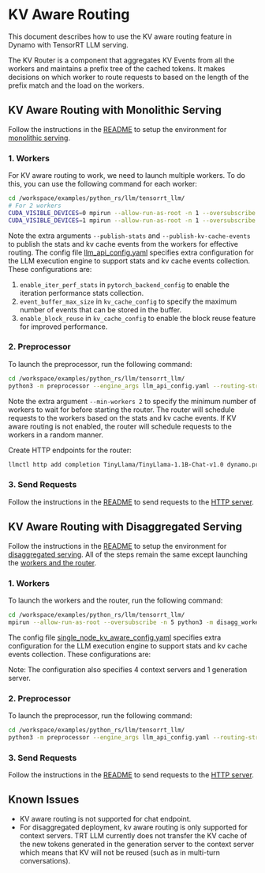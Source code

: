 <!--
SPDX-FileCopyrightText: Copyright (c) 2025 NVIDIA CORPORATION & AFFILIATES. All rights reserved.
SPDX-License-Identifier: Apache-2.0

Licensed under the Apache License, Version 2.0 (the "License");
you may not use this file except in compliance with the License.
You may obtain a copy of the License at

http://www.apache.org/licenses/LICENSE-2.0

Unless required by applicable law or agreed to in writing, software
distributed under the License is distributed on an "AS IS" BASIS,
WITHOUT WARRANTIES OR CONDITIONS OF ANY KIND, either express or implied.
See the License for the specific language governing permissions and
limitations under the License.
-->

# KV Aware Routing

This document describes how to use the KV aware routing feature in Dynamo with TensorRT LLM serving.

The KV Router is a component that aggregates KV Events from all the workers and maintains a prefix tree of the cached tokens. It makes decisions on which worker to route requests to based on the length of the prefix match and the load on the workers.

## KV Aware Routing with Monolithic Serving

Follow the instructions in the [README](../README.md) to setup the environment for [monolithic serving](../README.md#monolithic-deployment).

### 1. Workers

For KV aware routing to work, we need to launch multiple workers. To do this, you can use the following command for each worker:

```bash
cd /workspace/examples/python_rs/llm/tensorrt_llm/
# For 2 workers
CUDA_VISIBLE_DEVICES=0 mpirun --allow-run-as-root -n 1 --oversubscribe python3 -m agg_worker --publish-stats --publish-kv-cache-events --engine_args llm_api_config.yaml 1>worker1.log 2>&1 &
CUDA_VISIBLE_DEVICES=1 mpirun --allow-run-as-root -n 1 --oversubscribe python3 -m agg_worker --publish-stats --publish-kv-cache-events --engine_args llm_api_config.yaml 1>worker2.log 2>&1 &
```

Note the extra arguments `--publish-stats` and `--publish-kv-cache-events` to publish the stats and kv cache events from the workers for effective routing.
The config file [llm_api_config.yaml](../llm_api_config.yaml) specifies extra configuration for the LLM execution engine to support stats and kv cache events collection. These configurations are:
1. `enable_iter_perf_stats` in `pytorch_backend_config` to enable the iteration performance stats collection.
2. `event_buffer_max_size` in `kv_cache_config` to specify the maximum number of events that can be stored in the buffer.
3. `enable_block_reuse` in `kv_cache_config` to enable the block reuse feature for improved performance.

### 2. Preprocessor

To launch the preprocessor, run the following command:

```bash
cd /workspace/examples/python_rs/llm/tensorrt_llm/
python3 -m preprocessor --engine_args llm_api_config.yaml --routing-strategy prefix --min-workers 2 1>preprocess.log 2>&1 &
```

Note the extra argument `--min-workers 2` to specify the minimum number of workers to wait for before starting the router.
The router will schedule requests to the workers based on the stats and kv cache events. If KV aware routing is not enabled, the router will schedule requests to the workers in a random manner.

Create HTTP endpoints for the router:
```bash
llmctl http add completion TinyLlama/TinyLlama-1.1B-Chat-v1.0 dynamo.preprocess.completions
```

### 3. Send Requests

Follow the instructions in the [README](../README.md#send-requests) to send requests to the [HTTP server](../README.md#http-server).


## KV Aware Routing with Disaggregated Serving

Follow the instructions in the [README](../README.md) to setup the environment for [disaggregated serving](../README.md#disaggregated-deployment).
All of the steps remain the same except launching the [workers and the router](../README.md#workers).

### 1. Workers

To launch the workers and the router, run the following command:

```bash
cd /workspace/examples/python_rs/llm/tensorrt_llm/
mpirun --allow-run-as-root --oversubscribe -n 5 python3 -m disagg_worker --publish-stats --publish-kv-cache-events --engine_args llm_api_config.yaml -c llmapi_disaggregated_configs/single_node_kv_aware_config.yaml 1>disagg_workers.log 2>&1 &
```

The config file [single_node_kv_aware_config.yaml](disaggregated/llmapi_disaggregated_configs/single_node_kv_aware_config.yaml) specifies extra configuration for the LLM execution engine to support stats and kv cache events collection. These configurations are:

Note: The configuration also specifies 4 context servers and 1 generation server.

### 2. Preprocessor

To launch the preprocessor, run the following command:

```bash
cd /workspace/examples/python_rs/llm/tensorrt_llm/
python3 -m preprocessor --engine_args llm_api_config.yaml --routing-strategy prefix 1>preprocess.log 2>&1 &
```

### 3. Send Requests

Follow the instructions in the [README](../README.md#send-requests) to send requests to the [HTTP server](../README.md#http-server).


## Known Issues
- KV aware routing is not supported for chat endpoint.
- For disaggregated deployment, kv aware routing is only supported for context servers. TRT LLM currently does not transfer the KV cache of the new tokens generated in the generation server to the context server which means that KV will not be reused (such as in multi-turn conversations).